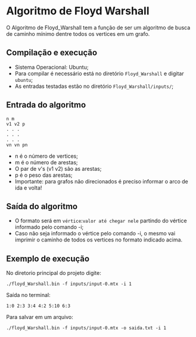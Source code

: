 # Algoritmo de Floyd Warshall

O Algoritmo de Floyd_Warshall tem a função de ser um algoritmo de busca de caminho mínimo dentre todos os vertices em um grafo.

## Compilação e execução

* Sistema Operacional: Ubuntu;
* Para compilar é necessário está no diretório ```Floyd_Warshall``` e digitar ```ubuntu```;
* As entradas testadas estão no diretório ```Floyd_Warshall/inputs/```;

## Entrada do algoritmo

```ubuntu
n m
v1 v2 p
. . .
. . .
. . .
vn vn pn
```

* n é o número de vertices;
* m é o número de arestas;
* O par de v's (v1 v2) são as arestas;
* p é o peso das arestas;
* Importante: para grafos não direcionados é preciso informar o arco de ida e volta!

## Saída do algoritmo

* O formato será em ``vértice``:``valor até chegar nele`` partindo do vértice informado pelo comando -i;
* Caso não seja informado o vértice pelo comando -i, o mesmo vai imprimir o caminho de todos os vertices no formato indicado acima.

## Exemplo de execução

No diretorio principal do projeto digite:

```ubuntu
./floyd_Warshall.bin -f inputs/input-0.mtx -i 1
```

Saída no terminal:
```ubuntu
1:0 2:3 3:4 4:2 5:10 6:3 
```

Para salvar em um arquivo:

```ubuntu
./floyd_Warshall.bin -f inputs/input-0.mtx -o saida.txt -i 1

```
